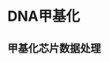 <!--
 * @Author: your name
 * @Date: 2022-04-16 22:44:40
 * @LastEditTime: 2022-04-16 22:48:48
 * @LastEditors: Please set LastEditors
 * @Description: 打开koroFileHeader查看配置 进行设置: https://github.com/OBKoro1/koro1FileHeader/wiki/%E9%85%8D%E7%BD%AE
 * @FilePath: \Markdowne:\Windows-SSD\Program Files (x86)\Common Files\Designer\R_teamwork\R_project\R_project\README.md
-->
# DNA甲基化

## 甲基化芯片数据处理









